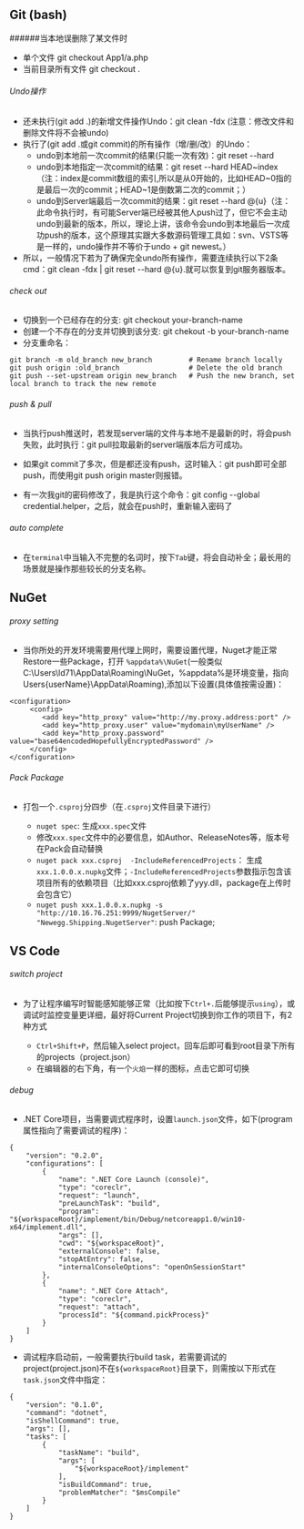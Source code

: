 ## Git (bash)
######当本地误删除了某文件时
* 单个文件
     git checkout App1/a.php
* 当前目录所有文件
     git checkout .

###### Undo操作
* 还未执行(git add .)的新增文件操作Undo：git clean -fdx (注意：修改文件和删除文件将不会被undo)
* 执行了(git add .或git commit)的所有操作（增/删/改）的Undo：
     * undo到本地前一次commit的结果(只能一次有效)：git reset --hard
     * undo到本地指定一次commit的结果：git reset --hard HEAD~index（注：index是commit数组的索引,所以是从0开始的，比如HEAD~0指的是最后一次的commit；HEAD~1是倒数第二次的commit；）
     * undo到Server端最后一次commit的结果：git reset --hard @{u}（注：此命令执行时，有可能Server端已经被其他人push过了，但它不会主动undo到最新的版本，所以，理论上讲，该命令会undo到本地最后一次成功push的版本，这个原理其实跟大多数源码管理工具如：svn、VSTS等是一样的，undo操作并不等价于undo + git newest。）
* 所以，一般情况下若为了确保完全undo所有操作，需要连续执行以下2条cmd：git clean -fdx | git reset --hard @{u}.就可以恢复到git服务器版本。

###### check out
* 切换到一个已经存在的分支: git checkout your-branch-name
* 创建一个不存在的分支并切换到该分支: git chekout -b your-branch-name
* 分支重命名：
```
git branch -m old_branch new_branch         # Rename branch locally    
git push origin :old_branch                 # Delete the old branch    
git push --set-upstream origin new_branch   # Push the new branch, set local branch to track the new remote
```


###### push & pull
* 当执行push推送时，若发现server端的文件与本地不是最新的时，将会push失败，此时执行：git pull拉取最新的server端版本后方可成功。

* 如果git commit了多次，但是都还没有push，这时输入：git push即可全部push，而使用git push origin master则报错。
* 有一次我git的密码修改了，我是执行这个命令：git config --global credential.helper，之后，就会在push时，重新输入密码了

###### auto complete
* 在`terminal`中当输入不完整的名词时，按下`Tab`键，将会自动补全；最长用的场景就是操作那些较长的分支名称。

## NuGet
###### proxy setting
* 当你所处的开发环境需要用代理上网时，需要设置代理，Nuget才能正常Restore一些Package，打开 `%appdata%\NuGet`(一般类似C:\Users\ld71\AppData\Roaming\NuGet，%appdata%是环境变量，指向Users\{userName}\AppData\Roaming),添加以下设置(具体值按需设置)：
```
<configuration>
     <config>
        <add key="http_proxy" value="http://my.proxy.address:port" />
        <add key="http_proxy.user" value="mydomain\myUserName" />
        <add key="http_proxy.password" value="base64encodedHopefullyEncryptedPassword" />
     </config>
</configuration>
```
###### Pack Package
* 打包一个`.csproj`分四步（在`.csproj`文件目录下进行）

    * `nuget spec`: 生成`xxx.spec`文件
    * 修改`xxx.spec`文件中的必要信息，如Author、ReleaseNotes等，版本号在Pack会自动替换
    * `nuget pack xxx.csproj  -IncludeReferencedProjects`： 生成`xxx.1.0.0.x.nupkg`文件；`-IncludeReferencedProjects`参数指示包含该项目所有的依赖项目（比如xxx.csproj依赖了yyy.dll，package在上传时会包含它）
    * `nuget push xxx.1.0.0.x.nupkg -s "http://10.16.76.251:9999/NugetServer/" "Newegg.Shipping.NugetServer"`: push Package; 

## VS Code
###### switch project
* 为了让程序编写时智能感知能够正常（比如按下`Ctrl+.`后能够提示`using`），或调试时监控变量更详细，最好将Current Project切换到你工作的项目下，有2种方式

     * `Ctrl+Shift+P`，然后输入select project，回车后即可看到root目录下所有的projects（project.json）
     * 在编辑器的右下角，有一个`火焰`一样的图标，点击它即可切换

###### debug
* .NET Core项目，当需要调式程序时，设置`launch.json`文件，如下(program属性指向了需要调试的程序)：
```
{
    "version": "0.2.0",
    "configurations": [
        {
            "name": ".NET Core Launch (console)",
            "type": "coreclr",
            "request": "launch",
            "preLaunchTask": "build",
            "program": "${workspaceRoot}/implement/bin/Debug/netcoreapp1.0/win10-x64/implement.dll",
            "args": [],
            "cwd": "${workspaceRoot}",
            "externalConsole": false,
            "stopAtEntry": false,
            "internalConsoleOptions": "openOnSessionStart"
        },
        {
            "name": ".NET Core Attach",
            "type": "coreclr",
            "request": "attach",
            "processId": "${command.pickProcess}"
        }
    ]
}
```

* 调试程序启动前，一般需要执行build task，若需要调试的project(project.json)不在`${workspaceRoot}`目录下，则需按以下形式在`task.json`文件中指定：
```
{
    "version": "0.1.0",
    "command": "dotnet",
    "isShellCommand": true,
    "args": [],
    "tasks": [
        {
            "taskName": "build",
            "args": [
                "${workspaceRoot}/implement"
            ],
            "isBuildCommand": true,
            "problemMatcher": "$msCompile"
        }
    ]
}
```
